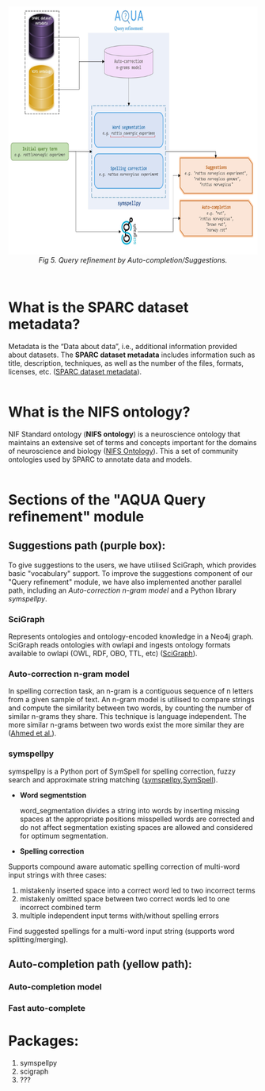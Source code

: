 
<p align="center">
   <img src="https://github.com/Niloofar-Sh/aqua/raw/main/src/assets/images/Suggestion%26AutoComplete.jpg" alt="interface" width="780" height="500"></br>
  <i>Fig 5. Query refinement by Auto-completion/Suggestions.</i>
</p>
<br/>

# What is the SPARC dataset metadata?
Metadata is the “Data about data”, i.e., additional information provided about datasets. The **SPARC dataset metadata** includes information such as title, description, techniques, as well as the number of the files, formats, licenses, etc. ([SPARC dataset metadata](https://staging.sparc.science/help/3vcLloyvrvmnK3Nopddrka#metadata)).
<br/>
<br/>

# What is the NIFS ontology?
NIF Standard ontology (**NIFS ontology**) is a neuroscience ontology that maintains an extensive set of terms and concepts important for the domains of neuroscience and biology ([NIFS Ontology](https://github.com/SciCrunch/NIF-Ontology)). This a set of community ontologies used by SPARC to annotate data and models.
<br/>
<br/>

# Sections of the "AQUA Query refinement" module

## Suggestions path (purple box):
To give suggestions to the users, we have utilised SciGraph, which provides basic "vocabulary" support. To improve the suggestions component of our "Query refinement" module, we have also implemented another parallel path, including an *Auto-correction n-gram model* and a Python library *symspellpy*. 
<br/>

### SciGraph

Represents ontologies and ontology-encoded knowledge in a Neo4j graph. SciGraph reads ontologies with owlapi and ingests ontology formats available to owlapi (OWL, RDF, OBO, TTL, etc) ([SciGraph](https://github.com/SciGraph/SciGraph)).

### Auto-correction n-gram model

In spelling correction task, an n-gram is a contiguous sequence of n letters from a given sample of text. An n-gram model is utilised to compare strings and compute the similarity between two words, by counting the number of similar n-grams they share. This technique is language independent. The more similar n-grams between two words exist the more similar they are ([Ahmed et al.](http://www.scielo.org.mx/pdf/poli/n40/n40a7.pdf)). 

### symspellpy

symspellpy is a Python port of SymSpell for spelling correction, fuzzy search and approximate string matching ([symspellpy](https://pypi.org/project/symspellpy/),[SymSpell](https://github.com/wolfgarbe/SymSpell)).

* __Word segmentstion__

   word_segmentation divides a string into words by inserting missing spaces at the appropriate positions misspelled words are corrected and do not affect segmentation existing spaces are allowed and considered for optimum segmentation.

* __Spelling correction__

Supports compound aware automatic spelling correction of multi-word input strings with three cases:

1. mistakenly inserted space into a correct word led to two incorrect terms
2. mistakenly omitted space between two correct words led to one incorrect combined term
3. multiple independent input terms with/without spelling errors <br/>

Find suggested spellings for a multi-word input string (supports word splitting/merging).

## Auto-completion path (yellow path):

### Auto-completion model

### Fast auto-complete


# Packages:

1. symspellpy
2. scigraph
3. ???
